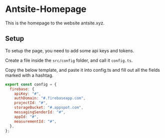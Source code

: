 # Antsite-Homepage

This is the homepage to the website antsite.xyz.

## Setup

To setup the page, you need to add some api keys and tokens.

Create a file inside the `src/config` folder, and call it `config.ts`.

Copy the below template, and paste it into config.ts and fill out all the fields marked with a hashtag.

```js
export const config = {
  firebase: {
    apiKey: "#",
    authDomain: "#.firebaseapp.com",
    projectId: "#",
    storageBucket: "#.appspot.com",
    messagingSenderId: "#",
    appId: "#",
    measurementId: "#",
  },
};
```
